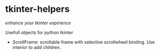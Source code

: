 # tkinter-helpers

*enhance your tkinter expirience*

Usefull objects for python tkinter
- ScrollFrame: scrollable frame with selective scrollwheel binding. Use interior to add children.